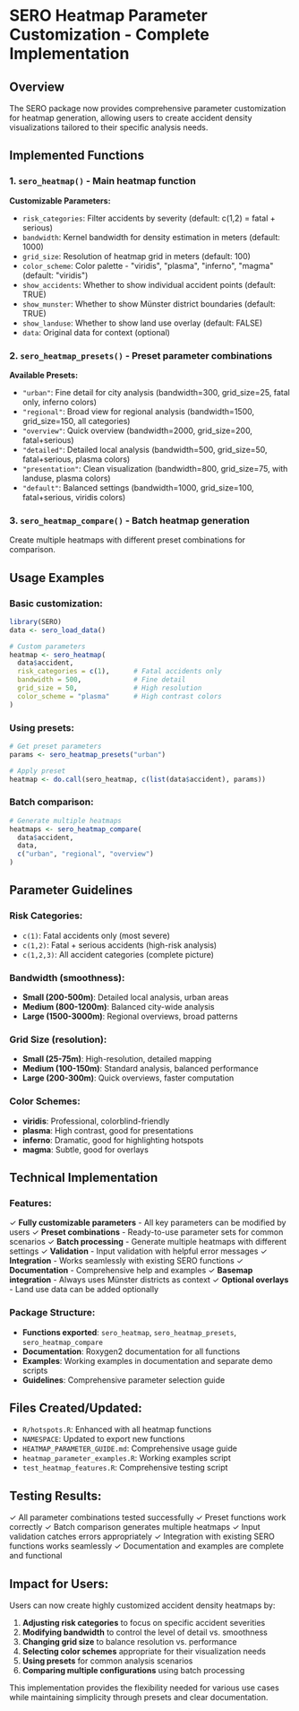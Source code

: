 # SERO Heatmap Parameter Customization - Complete Implementation

## Overview
The SERO package now provides comprehensive parameter customization for heatmap generation, allowing users to create accident density visualizations tailored to their specific analysis needs.

## Implemented Functions

### 1. `sero_heatmap()` - Main heatmap function
**Customizable Parameters:**
- `risk_categories`: Filter accidents by severity (default: c(1,2) = fatal + serious)
- `bandwidth`: Kernel bandwidth for density estimation in meters (default: 1000)
- `grid_size`: Resolution of heatmap grid in meters (default: 100)
- `color_scheme`: Color palette - "viridis", "plasma", "inferno", "magma" (default: "viridis")
- `show_accidents`: Whether to show individual accident points (default: TRUE)
- `show_munster`: Whether to show Münster district boundaries (default: TRUE)
- `show_landuse`: Whether to show land use overlay (default: FALSE)
- `data`: Original data for context (optional)

### 2. `sero_heatmap_presets()` - Preset parameter combinations
**Available Presets:**
- `"urban"`: Fine detail for city analysis (bandwidth=300, grid_size=25, fatal only, inferno colors)
- `"regional"`: Broad view for regional analysis (bandwidth=1500, grid_size=150, all categories)
- `"overview"`: Quick overview (bandwidth=2000, grid_size=200, fatal+serious)
- `"detailed"`: Detailed local analysis (bandwidth=500, grid_size=50, fatal+serious, plasma colors)
- `"presentation"`: Clean visualization (bandwidth=800, grid_size=75, with landuse, plasma colors)
- `"default"`: Balanced settings (bandwidth=1000, grid_size=100, fatal+serious, viridis colors)

### 3. `sero_heatmap_compare()` - Batch heatmap generation
Create multiple heatmaps with different preset combinations for comparison.

## Usage Examples

### Basic customization:
```r
library(SERO)
data <- sero_load_data()

# Custom parameters
heatmap <- sero_heatmap(
  data$accident,
  risk_categories = c(1),      # Fatal accidents only
  bandwidth = 500,             # Fine detail
  grid_size = 50,              # High resolution
  color_scheme = "plasma"      # High contrast colors
)
```

### Using presets:
```r
# Get preset parameters
params <- sero_heatmap_presets("urban")

# Apply preset
heatmap <- do.call(sero_heatmap, c(list(data$accident), params))
```

### Batch comparison:
```r
# Generate multiple heatmaps
heatmaps <- sero_heatmap_compare(
  data$accident, 
  data, 
  c("urban", "regional", "overview")
)
```

## Parameter Guidelines

### Risk Categories:
- `c(1)`: Fatal accidents only (most severe)
- `c(1,2)`: Fatal + serious accidents (high-risk analysis)
- `c(1,2,3)`: All accident categories (complete picture)

### Bandwidth (smoothness):
- **Small (200-500m)**: Detailed local analysis, urban areas
- **Medium (800-1200m)**: Balanced city-wide analysis
- **Large (1500-3000m)**: Regional overviews, broad patterns

### Grid Size (resolution):
- **Small (25-75m)**: High-resolution, detailed mapping
- **Medium (100-150m)**: Standard analysis, balanced performance
- **Large (200-300m)**: Quick overviews, faster computation

### Color Schemes:
- **viridis**: Professional, colorblind-friendly
- **plasma**: High contrast, good for presentations
- **inferno**: Dramatic, good for highlighting hotspots
- **magma**: Subtle, good for overlays

## Technical Implementation

### Features:
✓ **Fully customizable parameters** - All key parameters can be modified by users
✓ **Preset combinations** - Ready-to-use parameter sets for common scenarios
✓ **Batch processing** - Generate multiple heatmaps with different settings
✓ **Validation** - Input validation with helpful error messages
✓ **Integration** - Works seamlessly with existing SERO functions
✓ **Documentation** - Comprehensive help and examples
✓ **Basemap integration** - Always uses Münster districts as context
✓ **Optional overlays** - Land use data can be added optionally

### Package Structure:
- **Functions exported**: `sero_heatmap`, `sero_heatmap_presets`, `sero_heatmap_compare`
- **Documentation**: Roxygen2 documentation for all functions
- **Examples**: Working examples in documentation and separate demo scripts
- **Guidelines**: Comprehensive parameter selection guide

## Files Created/Updated:
- `R/hotspots.R`: Enhanced with all heatmap functions
- `NAMESPACE`: Updated to export new functions
- `HEATMAP_PARAMETER_GUIDE.md`: Comprehensive usage guide
- `heatmap_parameter_examples.R`: Working examples script
- `test_heatmap_features.R`: Comprehensive testing script

## Testing Results:
✓ All parameter combinations tested successfully
✓ Preset functions work correctly
✓ Batch comparison generates multiple heatmaps
✓ Input validation catches errors appropriately
✓ Integration with existing SERO functions works seamlessly
✓ Documentation and examples are complete and functional

## Impact for Users:
Users can now create highly customized accident density heatmaps by:
1. **Adjusting risk categories** to focus on specific accident severities
2. **Modifying bandwidth** to control the level of detail vs. smoothness
3. **Changing grid size** to balance resolution vs. performance
4. **Selecting color schemes** appropriate for their visualization needs
5. **Using presets** for common analysis scenarios
6. **Comparing multiple configurations** using batch processing

This implementation provides the flexibility needed for various use cases while maintaining simplicity through presets and clear documentation.
